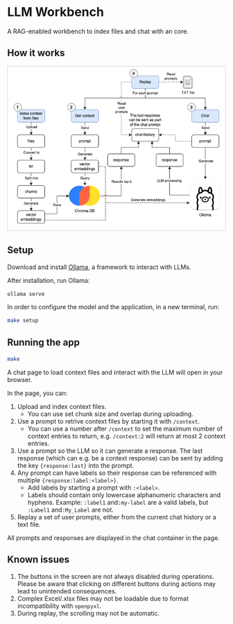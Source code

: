 # LLM Workbench

A RAG-enabled workbench to index files and chat with an core.

## How it works

![image](doc/app_flow.drawio.png)

## Setup

Download and install [Ollama](https://www.ollama.com), a framework to interact with LLMs.

After installation, run Ollama:

```bash
ollama serve
```

In order to configure the model and the application, in a new terminal, run:

```bash
make setup
```

## Running the app

```bash
make
```

A chat page to load context files and interact with the LLM will open in your browser.

In the page, you can:

1. Upload and index context files.
    - You can use set chunk size and overlap during uploading.
2. Use a prompt to retrive context files by starting it with `/context`.
    - You can use a number after `/context` to set the maximum number of context entries to return, e.g. `/context:2` will return at most 2 context entries.
3. Use a prompt so the LLM so it can generate a response. The last response (which can e.g. be a context response) can be sent by adding the key `{response:last}` into the prompt.
4. Any prompt can have labels so their response can be referenced with multiple `{response:label:<label>}`.
    - Add labels by starting a prompt with `:<label>`.
    - Labels should contain only lowercase alphanumeric characters and hyphens. Example: `:label1` and`:my-label` are a valid labels, but `:Label1` and`:My_Label` are not.
5. Replay a set of user prompts, either from the current chat history or a text file.

All prompts and responses are displayed in the chat container in the page.

## Known issues

1. The buttons in the screen are not always disabled during operations. Please be aware that clicking on different buttons during actions may lead to unintended consequences.
2. Complex Excel/.xlsx files may not be loadable due to format incompatibility with `openpyxl`.
3. During replay, the scrolling may not be automatic.
